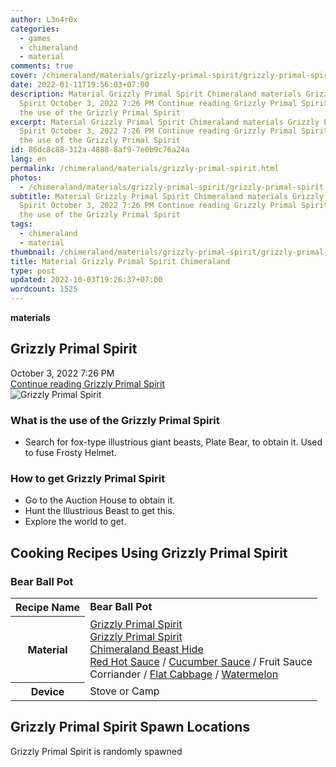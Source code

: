 ```yaml
---
author: L3n4r0x
categories:
  - games
  - chimeraland
  - material
comments: true
cover: /chimeraland/materials/grizzly-primal-spirit/grizzly-primal-spirit.webp
date: 2022-01-11T19:56:03+07:00
description: Material Grizzly Primal Spirit Chimeraland materials Grizzly Primal
  Spirit October 3, 2022 7:26 PM Continue reading Grizzly Primal Spirit What is
  the use of the Grizzly Primal Spirit
excerpt: Material Grizzly Primal Spirit Chimeraland materials Grizzly Primal
  Spirit October 3, 2022 7:26 PM Continue reading Grizzly Primal Spirit What is
  the use of the Grizzly Primal Spirit
id: 86dc8c88-312a-4888-8af9-7e0b9c76a24a
lang: en
permalink: /chimeraland/materials/grizzly-primal-spirit.html
photos:
  - /chimeraland/materials/grizzly-primal-spirit/grizzly-primal-spirit.webp
subtitle: Material Grizzly Primal Spirit Chimeraland materials Grizzly Primal
  Spirit October 3, 2022 7:26 PM Continue reading Grizzly Primal Spirit What is
  the use of the Grizzly Primal Spirit
tags:
  - chimeraland
  - material
thumbnail: /chimeraland/materials/grizzly-primal-spirit/grizzly-primal-spirit.webp
title: Material Grizzly Primal Spirit Chimeraland
type: post
updated: 2022-10-03T19:26:37+07:00
wordcount: 1525
---
```


<link
  rel="stylesheet"
  href="https://rawcdn.githack.com/dimaslanjaka/Web-Manajemen/870a349/css/bootstrap-5-3-0-alpha3-wrapper.css"
/>
<section id="bootstrap-wrapper">
  <div data-bs-theme="dark">
    <div
      class="row g-0 border rounded overflow-hidden flex-md-row mb-4 shadow-sm position-relative bg-dark text-light"
    >
      <div class="col p-4 d-flex flex-column position-static">
        <strong class="d-inline-block mb-2 text-success">materials</strong>
        <h2 class="mb-0">Grizzly Primal Spirit</h2>
        <div class="mb-1 text-muted">October 3, 2022 7:26 PM</div>
        <a
          href="/chimeraland/materials/grizzly-primal-spirit.html"
          class="stretched-link d-none text-primary"
          >Continue reading Grizzly Primal Spirit</a
        >
      </div>
      <div class="col-auto d-none d-md-block d-lg-block">
        <img
          src="https://www.webmanajemen.com/chimeraland/materials/grizzly-primal-spirit/grizzly-primal-spirit.webp"
          alt="Grizzly Primal Spirit"
        />
      </div>
    </div>
    <div class="row">
      <div class="col-lg-6 col-12 mb-2">
        <div class="card">
          <div class="card-body">
            <h3 class="card-title">
              What is the use of the Grizzly Primal Spirit
            </h3>
            <div class="card-text">
              <ul>
                <li>
                  Search for fox-type illustrious giant beasts, Plate Bear, to
                  obtain it. Used to fuse Frosty Helmet.
                </li>
              </ul>
            </div>
          </div>
        </div>
      </div>
      <div class="col-lg-6 col-12 mb-2">
        <div class="card">
          <div class="card-body">
            <h3 class="card-title">How to get Grizzly Primal Spirit</h3>
            <div class="card-text">
              <ul>
                <li>Go to the Auction House to obtain it.</li>
                <li>Hunt the Illustrious Beast to get this.</li>
                <li>Explore the world to get.</li>
              </ul>
            </div>
          </div>
        </div>
      </div>
      <div class="col-12 mb-2">
        <h2 id="cookable">Cooking Recipes Using Grizzly Primal Spirit</h2>
        <div id="recipe-bear-ball-pot">
          <h3 id="item-bear-ball-pot">Bear Ball Pot</h3>
          <div class="mb-2">
            <table class="table">
              <tr>
                <th>Recipe Name</th>
                <td><b>Bear Ball Pot</b></td>
              </tr>
              <tr>
                <th>Material</th>
                <td>
                  <a
                    class="text-decoration-none text-primary"
                    href="/chimeraland/materials/grizzly-primal-spirit.html"
                    >Grizzly Primal Spirit</a
                  ><br /><a
                    class="text-decoration-none text-primary"
                    href="/chimeraland/materials/grizzly-primal-spirit.html"
                    >Grizzly Primal Spirit</a
                  ><br /><a
                    class="text-decoration-none text-primary"
                    href="/chimeraland/materials/chimeraland-beast-hide.html"
                    >Chimeraland Beast Hide</a
                  ><br /><a
                    class="text-decoration-none text-primary"
                    href="/chimeraland/recipes/red-hot-sauce.html"
                    >Red Hot Sauce</a
                  ><span> / </span
                  ><a
                    class="text-decoration-none text-primary"
                    href="/chimeraland/recipes/cucumber-sauce.html"
                    >Cucumber Sauce</a
                  ><span> / </span>Fruit Sauce<br />Corriander<span> / </span
                  ><a
                    class="text-decoration-none text-primary"
                    href="/chimeraland/materials/flat-cabbage.html"
                    >Flat Cabbage</a
                  ><span> / </span
                  ><a
                    class="text-decoration-none text-primary"
                    href="/chimeraland/materials/watermelon.html"
                    >Watermelon</a
                  >
                </td>
              </tr>
              <tr>
                <th>Device</th>
                <td>Stove or Camp</td>
              </tr>
            </table>
          </div>
        </div>
      </div>
      <div class="col-12 mb-2">
        <h2>Grizzly Primal Spirit Spawn Locations</h2>
        <p>Grizzly Primal Spirit is randomly spawned</p>
      </div>
    </div>
  </div>
</section>